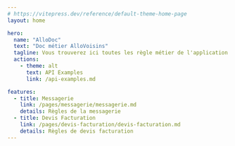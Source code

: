 ```yaml
---
# https://vitepress.dev/reference/default-theme-home-page
layout: home

hero:
  name: "AlloDoc"
  text: "Doc métier AlloVoisins"
  tagline: Vous trouverez ici toutes les règle métier de l'application AlloVoisins
  actions:
    - theme: alt
      text: API Examples
      link: /api-examples.md

features:
  - title: Messagerie
    link: /pages/messagerie/messagerie.md
    details: Règles de la messagerie
  - title: Devis Facturation
    link: /pages/devis-facturation/devis-facturation.md
    details: Règles de devis facturation
---
```

